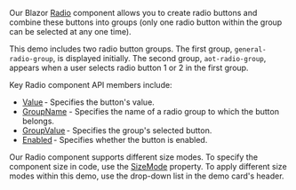 Our Blazor [Radio](https://docs.devexpress.com/Blazor/DevExpress.Blazor.DxRadio-1) component allows you to create radio buttons and combine these buttons into groups (only one radio button within the group can be selected at any one time).

This demo includes two radio button groups. The first group, `general-radio-group`, is displayed initially. The second group, `aot-radio-group`, appears when a user selects radio button 1 or 2 in the first group.

Key Radio component API members include:

* [Value](https://docs.devexpress.com/Blazor/DevExpress.Blazor.DxRadio-1.Value) - Specifies the button's value.
* [GroupName](https://docs.devexpress.com/Blazor/DevExpress.Blazor.DxRadio-1.GroupName) - Specifies the name of a radio group to which the button belongs.
* [GroupValue](https://docs.devexpress.com/Blazor/DevExpress.Blazor.DxRadio-1.GroupValue) - Specifies the group's selected button.
* [Enabled](https://docs.devexpress.com/Blazor/DevExpress.Blazor.DxRadio-1.Enabled) - Specifies whether the button is enabled.

Our Radio component supports different size modes. To specify the component size in code, use the [SizeMode](https://docs.devexpress.com/Blazor/DevExpress.Blazor.Base.DxResizableEditorBase-2.SizeMode) property. To apply different size modes within this demo, use the drop-down list in the demo card's header.
